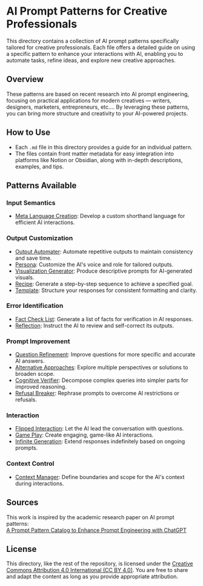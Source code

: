 # AI Prompt Patterns for Creative Professionals

This directory contains a collection of AI prompt patterns specifically tailored for creative professionals. Each file offers a detailed guide on using a specific pattern to enhance your interactions with AI, enabling you to automate tasks, refine ideas, and explore new creative approaches.

## Overview

These patterns are based on recent research into AI prompt engineering, focusing on practical applications for modern creatives — writers, designers, marketers, entrepreneurs, etc.... By leveraging these patterns, you can bring more structure and creativity to your AI-powered projects.

## How to Use

- Each `.md` file in this directory provides a guide for an individual pattern.
- The files contain front matter metadata for easy integration into platforms like Notion or Obsidian, along with in-depth descriptions, examples, and tips.

## Patterns Available

### Input Semantics
- [Meta Language Creation](meta-language-creation.md): Develop a custom shorthand language for efficient AI interactions.

### Output Customization
- [Output Automater](output-automater.md): Automate repetitive outputs to maintain consistency and save time.
- [Persona](persona.md): Customize the AI's voice and role for tailored outputs.
- [Visualization Generator](visualization-generator.md): Produce descriptive prompts for AI-generated visuals.
- [Recipe](recipe.md): Generate a step-by-step sequence to achieve a specified goal.
- [Template](template.md): Structure your responses for consistent formatting and clarity.

### Error Identification
- [Fact Check List](fact-check-list.md): Generate a list of facts for verification in AI responses.
- [Reflection](reflection.md): Instruct the AI to review and self-correct its outputs.

### Prompt Improvement
- [Question Refinement](question-refinement.md): Improve questions for more specific and accurate AI answers.
- [Alternative Approaches](alternative-approaches.md): Explore multiple perspectives or solutions to broaden scope.
- [Cognitive Verifier](cognitive-verifier.md): Decompose complex queries into simpler parts for improved reasoning.
- [Refusal Breaker](refusal-breaker.md): Rephrase prompts to overcome AI restrictions or refusals.

### Interaction
- [Flipped Interaction](flipped-interaction.md): Let the AI lead the conversation with questions.
- [Game Play](game-play.md): Create engaging, game-like AI interactions.
- [Infinite Generation](infinite-generation.md): Extend responses indefinitely based on ongoing prompts.

### Context Control
- [Context Manager](context-manager.md): Define boundaries and scope for the AI's context during interactions.

## Sources

This work is inspired by the academic research paper on AI prompt patterns:  
[A Prompt Pattern Catalog to Enhance Prompt Engineering with ChatGPT](https://arxiv.org/abs/2302.11382)

## License

This directory, like the rest of the repository, is licensed under the [Creative Commons Attribution 4.0 International (CC BY 4.0)](../LICENSE). You are free to share and adapt the content as long as you provide appropriate attribution.